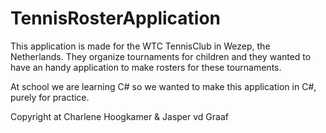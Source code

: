 # TennisRosterApplication
This application is made for the WTC TennisClub in Wezep, the Netherlands. They organize tournaments for children and they wanted to have an handy application to make rosters for these tournaments.

At school we are learning C# so we wanted to make this application in C#, purely for practice.

Copyright at Charlene Hoogkamer & Jasper vd Graaf
